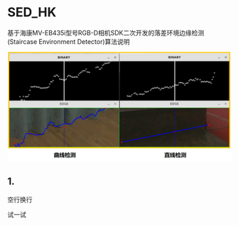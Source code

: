 # SED_HK

基于海康MV-EB435i型号RGB-D相机SDK二次开发的落差环境边缘检测(Staircase Environment Detector)算法说明

![Example](https://github.com/Ahoclairl/sed_hk/blob/master/pic/%E5%AE%9E%E6%B5%8B.png) 

## 1.


空行换行

试一试